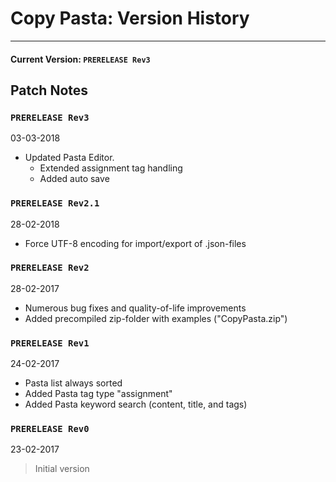 # Copy Pasta: Version History
___
#### Current Version: `PRERELEASE Rev3`
## Patch Notes

### `PRERELEASE Rev3`
03-03-2018
* Updated Pasta Editor.
    * Extended assignment tag handling 
    * Added auto save

### `PRERELEASE Rev2.1`
28-02-2018
* Force UTF-8 encoding for import/export of .json-files

### `PRERELEASE Rev2`
28-02-2017
* Numerous bug fixes and quality-of-life improvements
* Added precompiled zip-folder with examples ("CopyPasta.zip")

### `PRERELEASE Rev1`
24-02-2017
* Pasta list always sorted
* Added Pasta tag type "assignment"
* Added Pasta keyword search (content, title, and tags)

### `PRERELEASE Rev0`
23-02-2017
> Initial version

